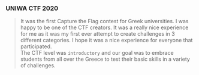 ### UNIWA CTF 2020
> It was the first Capture the Flag contest for Greek universities. I was happy to be one of the CTF creators. It was a really nice experience for me as it was my first ever attempt to create challenges in 3 different categories. I hope it was a nice experience for everyone that participated.    
The CTF level was `introductory` and our goal was to embrace students from all over the Greece to test their basic skills in a variety of challenges. 
